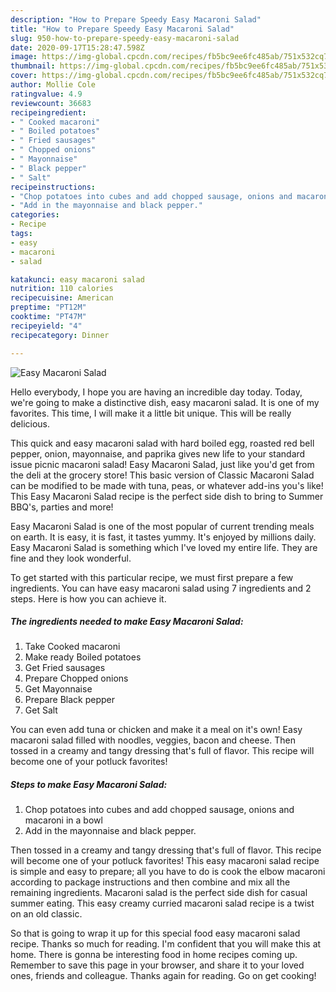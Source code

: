```yaml
---
description: "How to Prepare Speedy Easy Macaroni Salad"
title: "How to Prepare Speedy Easy Macaroni Salad"
slug: 950-how-to-prepare-speedy-easy-macaroni-salad
date: 2020-09-17T15:28:47.598Z
image: https://img-global.cpcdn.com/recipes/fb5bc9ee6fc485ab/751x532cq70/easy-macaroni-salad-recipe-main-photo.jpg
thumbnail: https://img-global.cpcdn.com/recipes/fb5bc9ee6fc485ab/751x532cq70/easy-macaroni-salad-recipe-main-photo.jpg
cover: https://img-global.cpcdn.com/recipes/fb5bc9ee6fc485ab/751x532cq70/easy-macaroni-salad-recipe-main-photo.jpg
author: Mollie Cole
ratingvalue: 4.9
reviewcount: 36683
recipeingredient:
- " Cooked macaroni"
- " Boiled potatoes"
- " Fried sausages"
- " Chopped onions"
- " Mayonnaise"
- " Black pepper"
- " Salt"
recipeinstructions:
- "Chop potatoes into cubes and add chopped sausage, onions and macaroni in a bowl"
- "Add in the mayonnaise and black pepper."
categories:
- Recipe
tags:
- easy
- macaroni
- salad

katakunci: easy macaroni salad 
nutrition: 110 calories
recipecuisine: American
preptime: "PT12M"
cooktime: "PT47M"
recipeyield: "4"
recipecategory: Dinner

---
```



![Easy Macaroni Salad](https://img-global.cpcdn.com/recipes/fb5bc9ee6fc485ab/751x532cq70/easy-macaroni-salad-recipe-main-photo.jpg)

Hello everybody, I hope you are having an incredible day today. Today, we're going to make a distinctive dish, easy macaroni salad. It is one of my favorites. This time, I will make it a little bit unique. This will be really delicious.

This quick and easy macaroni salad with hard boiled egg, roasted red bell pepper, onion, mayonnaise, and paprika gives new life to your standard issue picnic macaroni salad! Easy Macaroni Salad, just like you&#39;d get from the deli at the grocery store! This basic version of Classic Macaroni Salad can be modified to be made with tuna, peas, or whatever add-ins you&#39;s like! This Easy Macaroni Salad recipe is the perfect side dish to bring to Summer BBQ&#39;s, parties and more!

Easy Macaroni Salad is one of the most popular of current trending meals on earth. It is easy, it is fast, it tastes yummy. It's enjoyed by millions daily. Easy Macaroni Salad is something which I've loved my entire life. They are fine and they look wonderful.


To get started with this particular recipe, we must first prepare a few ingredients. You can have easy macaroni salad using 7 ingredients and 2 steps. Here is how you can achieve it.

<!--inarticleads1-->

##### The ingredients needed to make Easy Macaroni Salad:

1. Take  Cooked macaroni
1. Make ready  Boiled potatoes
1. Get  Fried sausages
1. Prepare  Chopped onions
1. Get  Mayonnaise
1. Prepare  Black pepper
1. Get  Salt


You can even add tuna or chicken and make it a meal on it&#39;s own! Easy macaroni salad filled with noodles, veggies, bacon and cheese. Then tossed in a creamy and tangy dressing that&#39;s full of flavor. This recipe will become one of your potluck favorites! 

<!--inarticleads2-->

##### Steps to make Easy Macaroni Salad:

1. Chop potatoes into cubes and add chopped sausage, onions and macaroni in a bowl
1. Add in the mayonnaise and black pepper.


Then tossed in a creamy and tangy dressing that&#39;s full of flavor. This recipe will become one of your potluck favorites! This easy macaroni salad recipe is simple and easy to prepare; all you have to do is cook the elbow macaroni according to package instructions and then combine and mix all the remaining ingredients. Macaroni salad is the perfect side dish for casual summer eating. This easy creamy curried macaroni salad recipe is a twist on an old classic. 

So that is going to wrap it up for this special food easy macaroni salad recipe. Thanks so much for reading. I'm confident that you will make this at home. There is gonna be interesting food in home recipes coming up. Remember to save this page in your browser, and share it to your loved ones, friends and colleague. Thanks again for reading. Go on get cooking!
